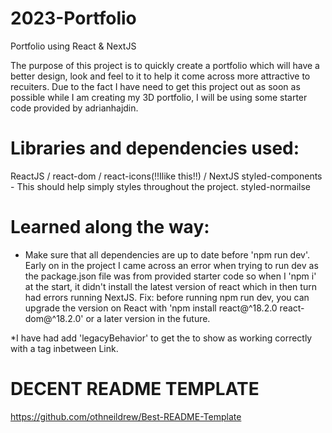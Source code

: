 # 2023-Portfolio
Portfolio using React &amp; NextJS

The purpose of this project is to quickly create a portfolio which will have a better design, look and feel to it to help it come across more attractive to recuiters. Due to the fact I have need to get this project out as soon as possible while I am creating my 3D portfolio, I will be using some starter code provided by adrianhajdin.

# Libraries and dependencies used:

ReactJS / react-dom / react-icons(!!Ilike this!!) / 
NextJS
styled-components  - This should help simply styles throughout the project.
styled-normailse

# Learned along the way:

* Make sure that all dependencies are up to date before 'npm run dev'. Early on in the project I came across an error when trying to run dev as the package.json file was from provided starter code so when I 'npm i' at the start, it didn't install the latest version of react which in then turn had errors running NextJS. Fix: before running npm run dev, you can upgrade the version on React with 'npm install react@^18.2.0 react-dom@^18.2.0' or a later version in the future.

*I have had add 'legacyBehavior' to get the <Link> to show as<Link legacyBehavior><a><a></Link> working correctly with a tag inbetween Link.


# DECENT README TEMPLATE
https://github.com/othneildrew/Best-README-Template